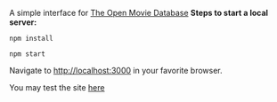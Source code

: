 A simple interface for [The Open Movie Database](http://www.omdbapi.com/)
**Steps to start a local server:**

`npm install`

`npm start`

Navigate to [http://localhost:3000](http://localhost:3000) in your favorite browser.

You may test the site [here](http://yenici.github.io/CiklumJSInternship/Assignment_01/)
